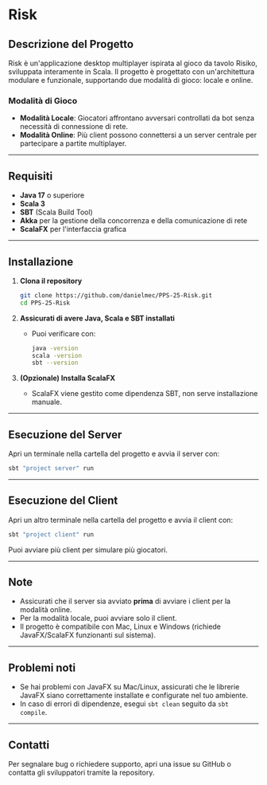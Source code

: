 # Risk

## Descrizione del Progetto
Risk è un'applicazione desktop multiplayer ispirata al gioco da tavolo Risiko, sviluppata interamente in Scala. Il progetto è progettato con un'architettura modulare e funzionale, supportando due modalità di gioco: locale e online.

### Modalità di Gioco
- **Modalità Locale**: Giocatori affrontano avversari controllati da bot senza necessità di connessione di rete.
- **Modalità Online**: Più client possono connettersi a un server centrale per partecipare a partite multiplayer.

---

## Requisiti
- **Java 17** o superiore
- **Scala 3**
- **SBT** (Scala Build Tool)
- **Akka** per la gestione della concorrenza e della comunicazione di rete
- **ScalaFX** per l'interfaccia grafica

---

## Installazione

1. **Clona il repository**
   ```bash
   git clone https://github.com/danielmec/PPS-25-Risk.git
   cd PPS-25-Risk
   ```

2. **Assicurati di avere Java, Scala e SBT installati**
   - Puoi verificare con:
     ```bash
     java -version
     scala -version
     sbt --version
     ```

3. **(Opzionale) Installa ScalaFX**
   - ScalaFX viene gestito come dipendenza SBT, non serve installazione manuale.

---

## Esecuzione del Server

Apri un terminale nella cartella del progetto e avvia il server con:

```bash
sbt "project server" run
```

---

## Esecuzione del Client

Apri un altro terminale nella cartella del progetto e avvia il client con:

```bash
sbt "project client" run
```

Puoi avviare più client per simulare più giocatori.

---

## Note

- Assicurati che il server sia avviato **prima** di avviare i client per la modalità online.
- Per la modalità locale, puoi avviare solo il client.
- Il progetto è compatibile con Mac, Linux e Windows (richiede JavaFX/ScalaFX funzionanti sul sistema).

---

## Problemi noti

- Se hai problemi con JavaFX su Mac/Linux, assicurati che le librerie JavaFX siano correttamente installate e configurate nel tuo ambiente.
- In caso di errori di dipendenze, esegui `sbt clean` seguito da `sbt compile`.

---

## Contatti

Per segnalare bug o richiedere supporto, apri una issue su GitHub o contatta gli sviluppatori tramite la repository.